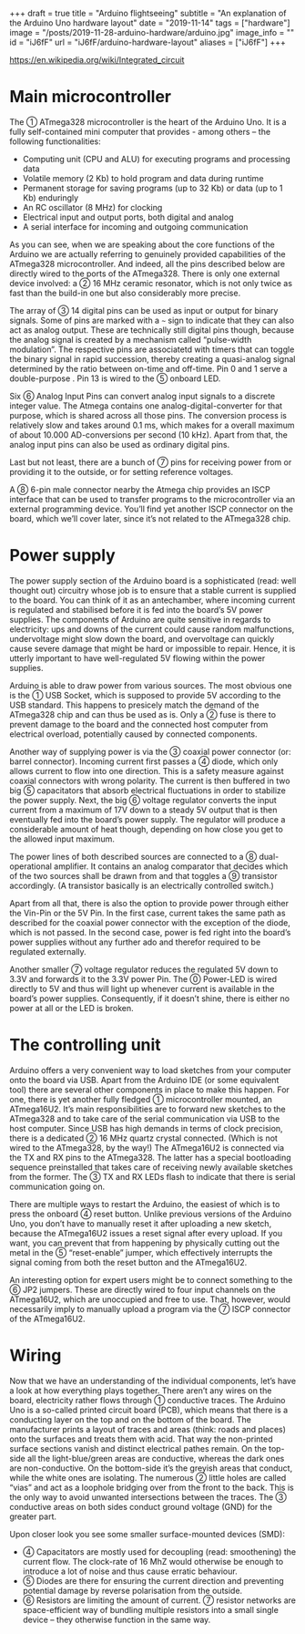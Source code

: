 +++
draft = true
title = "Arduino flightseeing"
subtitle = "An explanation of the Arduino Uno hardware layout"
date = "2019-11-14"
tags = ["hardware"]
image = "/posts/2019-11-28-arduino-hardware/arduino.jpg"
image_info = ""
id = "iJ6fF"
url = "iJ6fF/arduino-hardware-layout"
aliases = ["iJ6fF"]
+++

https://en.wikipedia.org/wiki/Integrated_circuit

# Main microcontroller

The ① ATmega328 microcontroller is the heart of the Arduino Uno. It is a fully self-contained mini computer that provides - among others – the following functionalities:

- Computing unit (CPU and ALU) for executing programs and processing data
- Volatile memory (2 Kb) to hold program and data during runtime
- Permanent storage for saving programs (up to 32 Kb) or data (up to 1 Kb) enduringly
- An RC oscillator (8 MHz) for clocking
- Electrical input and output ports, both digital and analog
- A serial interface for incoming and outgoing communication

As you can see, when we are speaking about the core functions of the Arduino we are actually referring to genuinely provided capabilities of the ATmega328 microcontroller. And indeed, all the pins described below are directly wired to the ports of the ATmega328. There is only one external device involved: a ② 16 MHz ceramic resonator, which is not only twice as fast than the build-in one but also considerably more precise.

The array of ③ 14 digital pins can be used as input or output for binary signals. Some of pins are marked with a `~` sign to indicate that they can also act as analog output. These are technically still digital pins though, because the analog signal is created by a mechanism called “pulse-width modulation”. The respective pins are associatetd with timers that can toggle the binary signal in rapid succession, thereby creating a quasi-analog signal determined by the ratio between on-time and off-time. Pin 0 and 1 serve a double-purpose . Pin 13 is wired to the ⑤ onboard LED.

Six ⑥ Analog Input Pins can convert analog input signals to a discrete integer value. The Atmega contains one analog-digital-converter for that purpose, which is shared across all those pins. The conversion process is relatively slow and takes around 0.1 ms, which makes for a overall maximum of about 10.000 AD-conversions per second (10 kHz). Apart from that, the analog input pins can also be used as ordinary digital pins.

Last but not least, there are a bunch of ⑦ pins for receiving power from or providing it to the outside, or for setting reference voltages.

A ⑧ 6-pin male connector nearby the Atmega chip provides an ISCP interface that can be used to transfer programs to the microcontroller via an external programming device. You’ll find yet another ISCP connector on the board, which we’ll cover later, since it’s not related to the ATmega328 chip.

# Power supply

The power supply section of the Arduino board is a sophisticated (read: well thought out) circuitry whose job is to ensure that a stable current is supplied to the board. You can think of it as an antechamber, where incoming current is regulated and stabilised before it is fed into the board’s 5V power supplies. The components of Arduino are quite sensitive in regards to electricity: ups and downs of the current could cause random malfunctions, undervoltage might slow down the board, and overvoltage can quickly cause severe damage that might be hard or impossible to repair. Hence, it is utterly important to have well-regulated 5V flowing within the power supplies.

Arduino is able to draw power from various sources. The most obvious one is the ① USB Socket, which is supposed to provide 5V according to the USB standard. This happens to presicely match the demand of the ATmega328 chip and can thus be used as is. Only a ② fuse is there to prevent damage to the board and the connected host computer from electrical overload, potentially caused by connected components.

Another way of supplying power is via the ③ coaxial power connector (or: barrel connector). Incoming current first passes a ④ diode, which only allows current to flow into one direction. This is a safety measure against coaxial connectors with wrong polarity. The current is then buffered in two big ⑤ capacitators that absorb electrical fluctuations in order to stabilize the power supply. Next, the big ⑥ voltage regulator converts the input current from a maximum of 17V down to a steady 5V output that is then eventually fed into the board’s power supply. The regulator will produce a considerable amount of heat though, depending on how close you get to the allowed input maximum.

The power lines of both described sources are connected to a ⑧ dual-operational amplifier. It contains an analog comparator that decides which of the two sources shall be drawn from and that toggles a ⑨ transistor accordingly. (A transistor basically is an electrically controlled switch.) 

Apart from all that, there is also the option to provide power through either the Vin-Pin or the 5V Pin. In the first case, current takes the same path as described for the coaxial power connector with the exception of the diode, which is not passed. In the second case, power is fed right into the board’s power supplies without any further ado and therefor required to be regulated externally.

Another smaller ⑦ voltage regulator reduces the regulated 5V down to 3.3V and forwards it to the 3.3V power Pin. The ⓪ Power-LED is wired directly to 5V and thus will light up whenever current is available in the board’s power supplies. Consequently, if it doesn’t shine, there is either no power at all or the LED is broken.

# The controlling unit

Arduino offers a very convenient way to load sketches from your computer onto the board via USB. Apart from the Arduino IDE (or some equivalent tool) there are several other components in place to make this happen. For one, there is yet another fully fledged ① microcontroller mounted, an ATmega16U2. It’s main responsibilities are to forward new sketches to the ATmega328 and to take care of the serial communication via USB to the host computer. Since USB has high demands in terms of clock precision, there is a dedicated ② 16 MHz quartz crystal connected. (Which is not wired to the ATmega328, by the way!) The ATmega16U2 is connected via the TX and RX pins to the ATmega328. The latter has a special bootloading sequence preinstalled that takes care of receiving newly available sketches from the former. The ③ TX and RX LEDs flash to indicate that there is serial communication going on.

There are multiple ways to restart the Arduino, the easiest of which is to press the onboard ④ reset button. Unlike previous versions of the Arduino Uno, you don’t have to manually reset it after uploading a new sketch, because the ATmega16U2 issues a reset signal after every upload. If you want, you can prevent that from happening by physically cutting out the metal in the ⑤ “reset-enable” jumper, which effectively interrupts the signal coming from both the reset button and the ATmega16U2.

An interesting option for expert users might be to connect something to the ⑥ JP2 jumpers. These are directly wired to four input channels on the ATmega16U2, which are unoccupied and free to use. That, however, would necessarily imply to manually upload a program via the ⑦ ISCP connector of the ATmega16U2.

# Wiring

Now that we have an understanding of the individual components, let’s have a look at how everything plays together. There aren’t any wires on the board, electricity rather flows through ① conductive traces. The Arduino Uno is a so-called printed circuit board (PCB), which means that there is a conducting layer on the top and on the bottom of the board. The manufacturer prints a layout of traces and areas (think: roads and places) onto the surfaces and treats them with acid. That way the non-printed surface sections vanish and distinct electrical pathes remain. On the top-side all the light-blue/green areas are conductive, whereas the dark ones are non-conductive. On the bottom-side it’s the greyish areas that conduct, while the white ones are isolating. The numerous ② little holes are called “vias” and act as a loophole bridging over from the front to the back. This is the only way to avoid unwanted intersections between the traces. The ③ conductive areas on both sides conduct ground voltage (GND) for the greater part.

Upon closer look you see some smaller surface-mounted devices (SMD):

- ④ Capacitators are mostly used for decoupling (read: smoothening) the current flow. The clock-rate of 16 MhZ would otherwise be enough to introduce a lot of noise and thus cause erratic behaviour.
- ⑤ Diodes are there for ensuring the current direction and preventing potential damage by reverse polarisation from the outside.
- ⑥ Resistors are limiting the amount of current. ⑦ resistor networks are space-efficient way of bundling multiple resistors into a small single device – they otherwise function in the same way.
